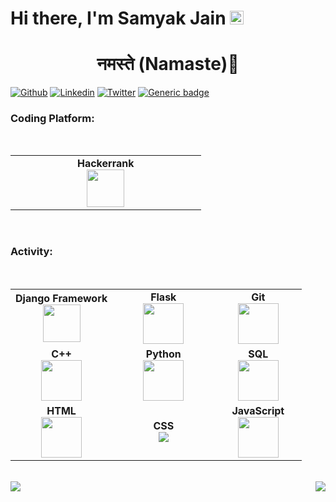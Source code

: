 <h1> Hi there, I'm Samyak Jain <img src="https://github.com/TheDudeThatCode/TheDudeThatCode/blob/master/Assets/Hi.gif" width="22px"></h1>

<!--
**Samyak2607/Samyak2607** is a ✨ _special_ ✨ repository because its `README.md` (this file) appears on your GitHub profile.

Here are some ideas to get you started:

- 🔭 I’m currently working on ...
- 🌱 I’m currently learning 
- 👯 I’m looking to collaborate on github.com/Samyak2607
- 🤔 I’m looking for help with ...
- 💬 Ask me about ...
- 📫 How to reach me: ...
- 😄 Pronouns: ...
- ⚡ Fun fact: ...
-->
<h1 align="center">नमस्ते (Namaste)🙏</h1>
 
 
[![Github](https://img.shields.io/badge/-Github-000?style=flat&logo=Github&logoColor=white)](https://github.com/Samyak2607)
[![Linkedin](https://img.shields.io/badge/-LinkedIn-blue?style=flat&logo=Linkedin&logoColor=white)](https://www.linkedin.com/in/samyak-jain-5ba149160/)
[![Twitter](https://img.shields.io/twitter/url/https/twitter.com/cloudposse.svg?style=social&label=Follow%20%40iam_samyak)](https://twitter.com/iam_samyak)
[![Generic badge](https://img.shields.io/badge/Resume%3F-Here-<black>.svg)](https://drive.google.com/file/d/16s7ao6G6uVWXQTSM738Sy3cM0D44boch/view?usp=sharing)

### Coding Platform:
<br>
<table>
<tbody>
 <tr>
  <td align="center" width="35%">
  <span><b><center>Hackerrank</center></b></span>
  <img height=60px src="https://img.icons8.com/windows/32/000000/hackerrank.png"> 
  </td>
 </tr>
 </tbody>
</table>
</br>

### Activity:

<br>
<table>
<tbody>
<tr>

<td align="center" width="35%">
<span><b><center>Django Framework</center></b></span>
<img height=60px src="https://img.icons8.com/ios-filled/50/000000/django.png"> 
</td>

<td align="center" width="35%">
<span><b><center>Flask</center></b></span> 
<img height=65px src="https://miro.medium.com/max/640/1*XzIRJGujfqAiOV2EIQgR_Q.png"> 
</td>

<td align="center" width="35%">
<span><b><center>Git</center></b></span> 
<img height=65px src="https://img.icons8.com/ios-glyphs/2x/github-2.png"> 
</td>




</tr>


<tr>


<td align="center" width="35%">
<span><b><center>C++</center></b></span> 
<img height=65px src="https://isocpp.org/assets/images/cpp_logo.png"> 
</td>


<td align="center" width="35%">
<span><b><center>Python</center></b></span> 
<img height=65px src="https://img.icons8.com/color/2x/python.png"> 
</td>

<td align="center" width="35%">
<span><b><center>SQL</center></b></span> 
<img height=65px src="https://img.icons8.com/ios-filled/2x/sql.png"> 
</td>

</tr>

<tr>
<td align="center" width="35%">
<span><b><center>HTML</center></b></span> 
<img height=65px src="https://img.icons8.com/color/2x/html-5.png"> 
</td>

<td align="center" width="35%">
<span><b><center>CSS</center></b></span> 
<img src="https://img.icons8.com/dusk/64/000000/css3.png">
</td>

<td align="center" width="35%">
<span><b><center>JavaScript</center></b></span> 
<img height=65px src="https://img.icons8.com/color/2x/javascript.png"> 
</td>

</tr>

</tbody>
</table>
</br>

<img align="left" src="https://github-readme-stats.vercel.app/api?username=Samyak2607&theme=tokyonight&show_icons=true" />

<img align="right" src="https://github-readme-stats.vercel.app/api/top-langs/?username=Samyak2607&theme=tokyonight&show_icons=true" />
